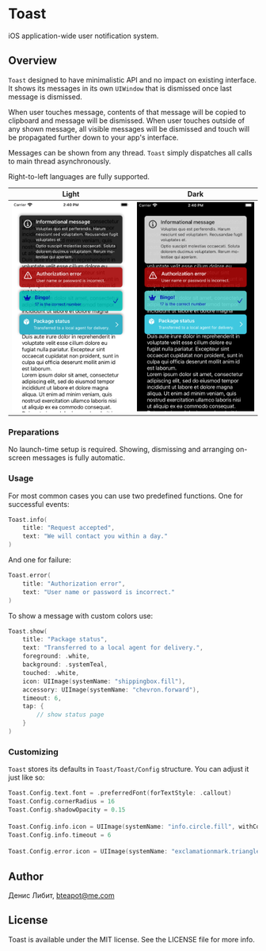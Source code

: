 # Toast

iOS application-wide user notification system.

## Overview

`Toast` designed to have minimalistic API and no impact on existing interface. It shows its messages in its own `UIWindow` that is dismissed once last message is dismissed.

When user touches message, contents of that message will be copied to clipboard and message will be dismissed. When user touches outside of any shown message, all visible messages will be dismissed and touch will be propagated further down to your app's interface. 

Messages can be shown from any thread. `Toast` simply dispatches all calls to main thread asynchronously.

Right-to-left languages are fully supported.

| Light | Dark |
| ---- | ---- |
|![Light theme](./Sources/Toast/Documentation.docc/Resources/screenshot-light@3x.png)|![Dark theme](./Sources/Toast/Documentation.docc/Resources/screenshot-dark@3x.png)|

### Preparations

No launch-time setup is required. Showing, dismissing and arranging on-screen messages is fully automatic.

### Usage

For most common cases you can use two predefined functions. One for successful events:

```swift
Toast.info(
    title: "Request accepted",
    text: "We will contact you within a day."
)
```

And one for failure:

```swift
Toast.error(
    title: "Authorization error",
    text: "User name or password is incorrect."
)
```

To show a message with custom colors use:

```swift
Toast.show(
    title: "Package status",
    text: "Transferred to a local agent for delivery.",
    foreground: .white,
    background: .systemTeal,
    touched: .white,
    icon: UIImage(systemName: "shippingbox.fill"),
    accessory: UIImage(systemName: "chevron.forward"),
    timeout: 6,
    tap: {
        // show status page
    }
)
```

### Customizing

`Toast` stores its defaults in ``Toast/Toast/Config`` structure. You can adjust it just like so:

```swift
Toast.Config.text.font = .preferredFont(forTextStyle: .callout)
Toast.Config.cornerRadius = 16
Toast.Config.shadowOpacity = 0.15

Toast.Config.info.icon = UIImage(systemName: "info.circle.fill", withConfiguration: UIImage.SymbolConfiguration(pointSize: 32))
Toast.Config.info.timeout = 6

Toast.Config.error.icon = UIImage(systemName: "exclamationmark.triangle.fill", withConfiguration: UIImage.SymbolConfiguration(pointSize: 32))
```

## Author

Денис Либит, bteapot@me.com

## License

Toast is available under the MIT license. See the LICENSE file for more info.









